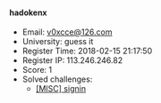 #### hadokenx  

* Email: v0xcce@126.com  
* University: guess it  
* Register Time: 2018-02-15 21:17:50  
* Register IP: 113.246.246.82  
* Score: 1  
* Solved challenges: 
  * [[MISC] signin](https://github.com/SniperOJ/Challenges/blob/master/web/signin.json)  
